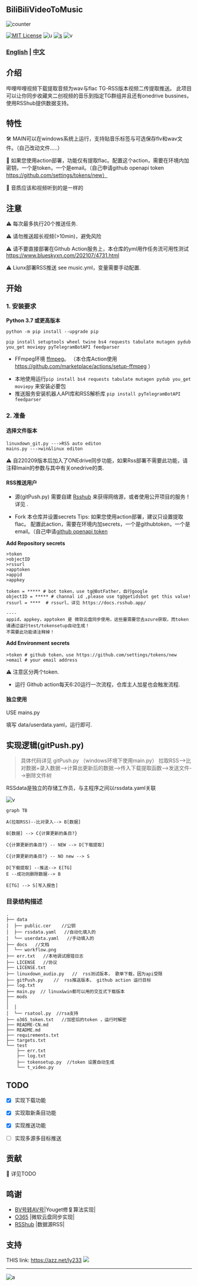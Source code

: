 ## BiliBiliVideoToMusic
![counter](https://count.getloli.com/get/@sudoskys-github-BiliBiliVideoToMusic?theme=moebooru)

[![MIT License](https://img.shields.io/badge/LICENSE-MIT-ff69b4)](http://choosealicense.com/licenses/mit/)   ![u](https://img.shields.io/badge/USE-python-green)   [![s](https://img.shields.io/badge/Sponsor-Alipay-ff69b4)](https://azz.net/ly233)
![v](https://img.shields.io/badge/Version-220209-9cf)  

### [English](README.md)  | [中文](README-CN.md) 

## 介绍

哔哩哔哩视频下载提取音频为wav与flac   TG-RSS版本视频二传提取推送。
此项目可以让你同步收藏夹二创视频的音乐到指定TG群组并且还有onedrive bussines，使用RSShub提供数据支持。



## 特性
🛠 MAIN可以在windows系统上运行，支持贴音乐标签与可选保存flv和wav文件。（自己改动文件.....）

🚧 如果您使用action部署，功能仅有提取flac。配置这个action，需要在环境内加密钥，一个是token，一个是email。（自己申请github openapi token https://github.com/settings/tokens/new）

🎤 音质应该和视频听到的是一样的

## 注意
⚠ 每次最多执行20个推送任务.

⚠ 请勿推送超长视频(>10min)，避免风险

⚠ 请不要直接部署在Github Action服务上，本仓库的yml用作任务流可用性测试  https://www.blueskyxn.com/202107/4731.html

⚠ Liunx部署RSS推送  see music.yml，变量需要手动配置.

## 开始
### 1. 安装要求

 **Python 3.7 或更高版本** 
```
python -m pip install --upgrade pip

pip install setuptools wheel twine bs4 requests tabulate mutagen pydub you_get moviepy pyTelegramBotAPI feedparser
```
- FFmpeg环境 [ffmpeg](https://ffmpeg.org/download.html#get-packages)。
（本仓库Action使用 https://github.com/marketplace/actions/setup-ffmpeg ）
* 本地使用运行`pip install bs4 requests tabulate mutagen pydub you_get moviepy` 来安装必要包
* 推送服务安装机器人API库和RSS解析库 `pip install pyTelegramBotAPI feedparser`

### 2. 准备

#### 选择文件版本
```
linuxdown_git.py --->RSS auto editon
mains.py --->win&linux editon
```
⚠ 自220209版本后加入了ONEdrive同步功能，如果Rss部署不需要此功能，请注释lmain的参数与其中有关onedrive的类.


#### RSS推送用户
* 源(gitPush.py)
需要自建 [Rsshub](https://docs.rsshub.app/) 来获得网络源，或者使用公开项目的服务！详见  .

* Fork 本仓库并设置secrets
Tips: 如果您使用action部署，建议只设置提取flac。
配置此action，需要在环境内加secrets，一个是githubtoken，一个是email。（自己申请[github openapi token](https://github.com/settings/tokens/new)

**Add Repository secrets**
```
>token
>objectID
>rssurl
>apptoken
>appid
>appkey
```
```
token = ***** # bot token，use tg@BotFather，自行google
objectID = ***** # channal id ,please use tg@getidsbot get this value!
rssurl = ****  # rssurl，详见 https://docs.rsshub.app/

----
appid，appkey，apptoken 是 微软云盘同步使用，这些量需要您去azure获取，而token请通过运行test/tokensetup自动生成！
不需要此功能请注释掉！
```

**Add Environment secrets**
```
>token # github token，use https://github.com/settings/tokens/new
>email # your email address
```

⚠ 注意区分两个token.

* 运行
Github action每天6:20运行一次流程，仓库主人加星也会触发流程.

#### 独立使用
USE mains.py  

填写 data/userdata.yaml，运行即可.


## 实现逻辑(gitPush.py)

>具体代码详见 gitPush.py （windows环境下使用main.py）
拉取RSS-->比对数据+录入数据-->计算出更新后的数据-->传入下载提取函数-->发送文件-->删除文件树

RSSdata是独立的存储工作员，与主程序之间以rssdata.yaml关联


![v](https://github.com/sudoskys/BiliBiliVideoToMusic/raw/main/docs/workflow.png)


```mermaid
graph TB

A(拉取RSS)--比对录入--> B[数据]

B[数据] --> C{计算更新的条目?}

C{计算更新的条目?} -- NEW --> D[下载提取]

C{计算更新的条目?} -- NO new --> S

D[下载提取] --推送--> E[TG]
E --成功则删除数据--> B

E[TG] --> S[写入报告]
```

### 目录结构描述
```
.
├── data
│  ├── public.cer    //公钥
│  ├── rssdata.yaml   //自动化填入的
│  └── userdata.yaml   //手动填入的
├── docs   //文档
│  └── workflow.png
├── err.txt   //本地调试报错日志
├── LICENSE   //协议
├── LICENSE.txt
├── linuxdown_audio.py   //  rss测试版本， 歌单下载，因为api受限
├── gitPush.py    //  rss推送版本， github action 运行目标
├── log.txt
├── main.py  // linux&win都可以用的交互式下载版本
├── mods
│  
│  │ 
│  └── rsatool.py  //rsa支持
├── o365_token.txt   //加密后的token ，运行时解密
├── README-CN.md
├── README.md
├── requirements.txt
├── targets.txt
└── test
    ├── err.txt
    ├── log.txt
    ├── tokensetup.py  //token 设置自动生成
    └── t_video.py

```

## TODO
- [x] 实现下载功能
- [x] 实现取新条目功能
- [x] 实现推送功能
- [ ] 实现多源多目标推送


## 贡献
🚧 详见TODO

## 鸣谢

- [BV号转AV号](https://www.zhihu.com/question/381784377/answer/1099438784)|Youget修复算法实现|
- [O365](https://github.com/O365/python-o365) |微软云盘同步实现|
- [RSShub](https://docs.rsshub.app/) |数据源RSS|


## 支持
THIS link: https://azz.net/ly233
[![](https://static01.imgkr.com/temp/5808cb7e9e6340409bd07afc0e5ca723.png)](https://azz.net/ly233)

------------------------------

![a](https://tva1.sinaimg.cn/large/87c01ec7gy1fsnqqlbdzjj21kw0w07is.jpg)


